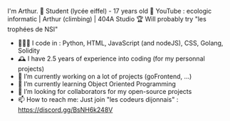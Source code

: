 I'm Arthur.
🏫 Student (lycée eiffel) - 17 years old
🎥 YouTube : ecologic informatic | Arthur (climbing) | 404A Studio
🏆 Will probably try "les trophées de NSI"

- 👨🏼‍💻 I code in : Python, HTML, JavaScript (and nodeJS), CSS, Golang, Solidity
- 🕰️ I have 2.5 years of experience into coding (for my personnal projects)
- 🔭 I’m currently working on a lot of projects (goFrontend, ...)
- 🌱 I’m currently learning Object Oriented Programming
- 👯 I’m looking for collaborators for my open-source projects
- 📫 How to reach me: Just join "les codeurs dijonnais" : https://discord.gg/BsNH6k248V
